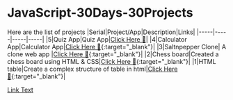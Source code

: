 # JavaScript-30Days-30Projects

Here are the list of projects
|Serial|Project/App|Description|Links|
|-----|-----|-----|-----|
|5|Quiz App|Quiz App|<a href ="https://quiz-app-idrees.netlify.app/" target="_blank">Click Here 🔗</a>|
|4|Calculator App|Calculator App|[Click Here 🔗](https://calculator-idrees.netlify.app/){:target="_blank"}|
|3|Saltnpepper Clone| A clone web app |[Click Here 🔗](https://saltnpepper-clone-idrees.netlify.app/){:target="_blank"}|
|2|Chess board|Created a chess board using HTML & CSS|[Click Here 🔗](https://chess-idrees.netlify.app/){:target="_blank"}|
|1|HTML table|Create a complex structure of table in html|[Click Here 🔗](https://html-table-idrees.netlify.app/){:target="_blank"}|

<a href="http://html-table-idrees.netlify.app" onclick="window.open(this.href); return false;">Link Text</a>
